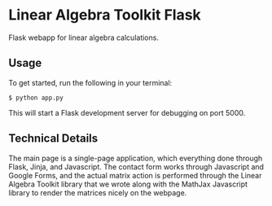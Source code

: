 Linear Algebra Toolkit Flask
============================

Flask webapp for linear algebra calculations.

Usage
-----

To get started, run the following in your terminal:

    $ python app.py

This will start a Flask development server for debugging on port 5000.

Technical Details
-----------------

The main page is a single-page application, which everything done through
Flask, Jinja, and Javascript. The contact form works through Javascript and
Google Forms, and the actual matrix action is performed through the Linear
Algebra Toolkit library that we wrote along with the MathJax Javascript library
to render the matrices nicely on the webpage.
